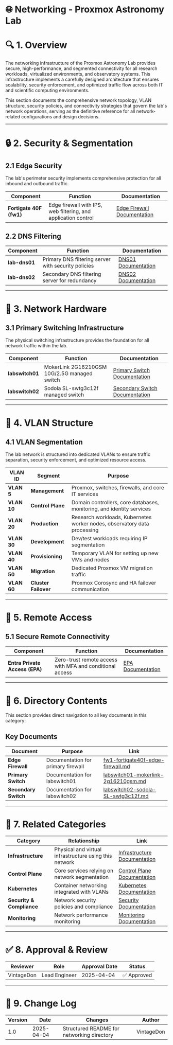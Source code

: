 <!-- 
---
title: "Networking - Proxmox Astronomy Lab"
description: "Documentation of secure, high-performance network infrastructure for research workloads and observatory systems"
author: "VintageDon"
tags: ["networking", "infrastructure", "vlans", "firewall", "security", "switching"]
kb_type: "Reference"
version: "1.0"
status: "Published"
last_updated: "2025-04-04"
related_services: ["Fortigate", "DNS Filtering", "Proxmox Network"]
implements_policies: ["Network Security Policy", "Segmentation Policy"]
phase: "phase-1"
---
-->

# 🌐 **Networking - Proxmox Astronomy Lab**

# 🔍 **1. Overview**

The networking infrastructure of the Proxmox Astronomy Lab provides secure, high-performance, and segmented connectivity for all research workloads, virtualized environments, and observatory systems. This infrastructure implements a carefully designed architecture that ensures scalability, security enforcement, and optimized traffic flow across both IT and scientific computing environments.

This section documents the comprehensive network topology, VLAN structure, security policies, and connectivity strategies that govern the lab's network operations, serving as the definitive reference for all network-related configurations and design decisions.

---

# 🔒 **2. Security & Segmentation**

## **2.1 Edge Security**

The lab's perimeter security implements comprehensive protection for all inbound and outbound traffic.

| **Component** | **Function** | **Documentation** |
|--------------|-------------|-------------------|
| **Fortigate 40F (fw1)** | Edge firewall with IPS, web filtering, and application control | [Edge Firewall Documentation](./fw1-fortigate40f-edge-firewall.md) |

## **2.2 DNS Filtering**

| **Component** | **Function** | **Documentation** |
|--------------|-------------|-------------------|
| **lab-dns01** | Primary DNS filtering server with security policies | [DNS01 Documentation](/infrastructure/control-plane/lab-dns01-dns-filtering.md) |
| **lab-dns02** | Secondary DNS filtering server for redundancy | [DNS02 Documentation](/infrastructure/control-plane/lab-dns02-dns-filtering.md) |

---

# 🔌 **3. Network Hardware**

## **3.1 Primary Switching Infrastructure**

The physical switching infrastructure provides the foundation for all network traffic within the lab.

| **Component** | **Function** | **Documentation** |
|--------------|-------------|-------------------|
| **labswitch01** | MokerLink 2G16210GSM 10G/2.5G managed switch | [Primary Switch Documentation](./labswitch01-mokerlink-2g16210gsm.md) |
| **labswitch02** | Sodola SL-swtg3c12f managed switch | [Secondary Switch Documentation](./labswitch02-sodola-SL-swtg3c12f.md) |

---

# 🚦 **4. VLAN Structure**

## **4.1 VLAN Segmentation**

The lab network is structured into dedicated VLANs to ensure traffic separation, security enforcement, and optimized resource access.

| **VLAN ID** | **Segment** | **Purpose** |
|------------|------------|------------|
| **VLAN 5**  | **Management** | Proxmox, switches, firewalls, and core IT services |
| **VLAN 10** | **Control Plane** | Domain controllers, core databases, monitoring, and identity services |
| **VLAN 20** | **Production** | Research workloads, Kubernetes worker nodes, observatory data processing |
| **VLAN 30** | **Development** | Dev/test workloads requiring IP segmentation |
| **VLAN 40** | **Provisioning** | Temporary VLAN for setting up new VMs and nodes |
| **VLAN 50** | **Migration** | Dedicated Proxmox VM migration traffic |
| **VLAN 60** | **Cluster Failover** | Proxmox Corosync and HA failover communication |

---

# 🔄 **5. Remote Access**

## **5.1 Secure Remote Connectivity**

| **Component** | **Function** | **Documentation** |
|--------------|-------------|-------------------|
| **Entra Private Access (EPA)** | Zero-trust remote access with MFA and conditional access | [EPA Documentation](/entra-hybrid-cloud/private/README.md) |

---

# 🔗 **6. Directory Contents**

This section provides direct navigation to all key documents in this category:

## **Key Documents**

| **Document** | **Purpose** | **Link** |
|--------------|------------|----------|
| **Edge Firewall** | Documentation for primary firewall | [fw1-fortigate40f-edge-firewall.md](./fw1-fortigate40f-edge-firewall.md) |
| **Primary Switch** | Documentation for labswitch01 | [labswitch01-mokerlink-2g16210gsm.md](./labswitch01-mokerlink-2g16210gsm.md) |
| **Secondary Switch** | Documentation for labswitch02 | [labswitch02-sodola-SL-swtg3c12f.md](./labswitch02-sodola-SL-swtg3c12f.md) |

---

# 🔄 **7. Related Categories**

| **Category** | **Relationship** | **Link** |
|--------------|----------------|----------|
| **Infrastructure** | Physical and virtual infrastructure using this network | [Infrastructure Documentation](/infrastructure/README.md) |
| **Control Plane** | Core services relying on network segmentation | [Control Plane Documentation](/infrastructure/control-plane/README.md) |
| **Kubernetes** | Container networking integrated with VLANs | [Kubernetes Documentation](/infrastructure/kubernetes/README.md) |
| **Security & Compliance** | Network security policies and compliance | [Security Documentation](/docs/Compliance-Security/README.md) |
| **Monitoring** | Network performance monitoring | [Monitoring Documentation](/monitoring/README.md) |

---

# ✅ **8. Approval & Review**

| **Reviewer** | **Role** | **Approval Date** | **Status** |
|-------------|---------|------------------|------------|
| VintageDon | Lead Engineer | 2025-04-04 | ✅ Approved |

---

# 📜 **9. Change Log**

| **Version** | **Date** | **Changes** | **Author** |
|------------|---------|-------------|------------|
| 1.0 | 2025-04-04 | Structured README for networking directory | VintageDon |
